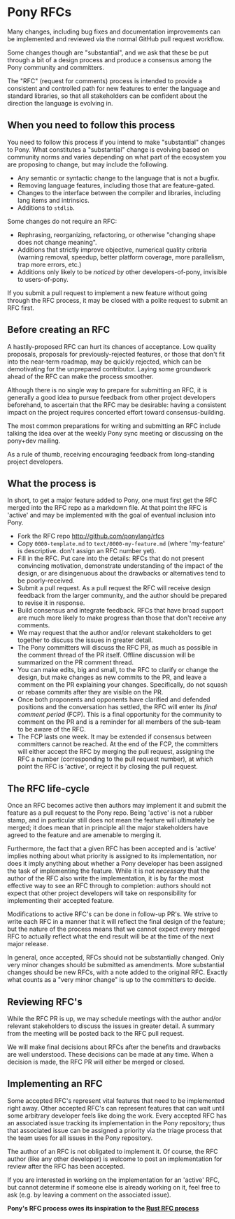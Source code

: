 # Pony RFCs

Many changes, including bug fixes and documentation improvements can be implemented and reviewed via the normal GitHub pull request workflow.

Some changes though are "substantial", and we ask that these be put through a bit of a design process and produce a consensus among the Pony community and committers.

The "RFC" (request for comments) process is intended to provide a consistent and controlled path for new features to enter the language and standard libraries, so that all stakeholders can be confident about the direction the language is evolving in.

## When you need to follow this process

You need to follow this process if you intend to make "substantial" changes to Pony. What constitutes a "substantial" change is evolving based on community norms and varies depending on what part of the ecosystem you are proposing to change, but may include the following.

   - Any semantic or syntactic change to the language that is not a bugfix.
   - Removing language features, including those that are feature-gated.
   - Changes to the interface between the compiler and libraries, including lang items and intrinsics.
   - Additions to `stdlib`.

Some changes do not require an RFC:

   - Rephrasing, reorganizing, refactoring, or otherwise "changing shape does not change meaning".
   - Additions that strictly improve objective, numerical quality criteria (warning removal, speedup, better platform coverage, more parallelism, trap more errors, etc.)
   - Additions only likely to be _noticed by_ other developers-of-pony,
invisible to users-of-pony.

If you submit a pull request to implement a new feature without going
through the RFC process, it may be closed with a polite request to
submit an RFC first.

## Before creating an RFC

A hastily-proposed RFC can hurt its chances of acceptance. Low quality proposals, proposals for previously-rejected features, or those that don't fit into the near-term roadmap, may be quickly rejected, which can be demotivating for the unprepared contributor. Laying some groundwork ahead of the RFC can make the process smoother.

Although there is no single way to prepare for submitting an RFC, it is generally a good idea to pursue feedback from other project developers beforehand, to ascertain that the RFC may be desirable: having a consistent impact on the project requires concerted effort toward consensus-building.

The most common preparations for writing and submitting an RFC include talking the idea over at the weekly Pony sync meeting or discussing on the pony+dev mailing.

As a rule of thumb, receiving encouraging feedback from long-standing project developers.

## What the process is

In short, to get a major feature added to Pony, one must first get the RFC merged into the RFC repo as a markdown file. At that point the RFC is 'active' and may be implemented with the goal of eventual inclusion into Pony.

* Fork the RFC repo http://github.com/ponylang/rfcs
* Copy `0000-template.md` to `text/0000-my-feature.md` (where 'my-feature' is descriptive. don't assign an RFC number yet).
* Fill in the RFC. Put care into the details: RFCs that do not present convincing motivation, demonstrate understanding of the impact of the design, or are disingenuous about the drawbacks or alternatives tend to be poorly-received.
* Submit a pull request. As a pull request the RFC will receive design feedback from the larger community, and the author should be prepared to revise it in response.
* Build consensus and integrate feedback. RFCs that have broad support are much
more likely to make progress than those that don't receive any comments. 
* We may request that the author and/or relevant stakeholders to get together to discuss the issues in greater detail.
* The Pony committers will discuss the RFC PR, as much as possible in the comment thread of the PR itself. Offline discussion will be summarized on the PR comment thread.
* You can make edits, big and small, to the RFC to clarify or change the design, but make changes as new commits to the PR, and leave a comment on the PR explaining your changes. Specifically, do not squash or rebase commits after they are visible on the PR.
* Once both proponents and opponents have clarified and defended positions and the conversation has settled, the RFC will enter its *final comment period* (FCP). This is a final opportunity for the community to comment on the PR and is a reminder for all members of the sub-team to be aware of the RFC.
* The FCP lasts one week. It may be extended if consensus between committers cannot be reached. At the end of the FCP,  the committers will either accept the RFC by merging the pull request, assigning the RFC a number (corresponding to the pull request number), at which point the RFC is 'active', or reject it by closing the pull request.

## The RFC life-cycle

Once an RFC becomes active then authors may implement it and submit the feature as a pull request to the Pony repo. Being 'active' is not a rubber stamp, and in particular still does not mean the feature will ultimately be merged; it does mean that in principle all the major stakeholders have agreed to the feature and are amenable to merging it.

Furthermore, the fact that a given RFC has been accepted and is 'active' implies nothing about what priority is assigned to its implementation, nor does it imply anything about whether a Pony developer has been assigned the task of implementing the feature. While it is not *necessary* that the author of the RFC also write the implementation, it is by far the most effective way to see an RFC through to completion: authors should not expect that other project developers will take on responsibility for implementing their accepted feature.

Modifications to active RFC's can be done in follow-up PR's. We strive to write each RFC in a manner that it will reflect the final design of the feature; but the nature of the process means that we cannot expect every merged RFC to actually reflect what the end result will be at the time of the next major release.

In general, once accepted, RFCs should not be substantially changed. Only very minor changes should be submitted as amendments. More substantial changes should be new RFCs, with a note added to the original RFC. Exactly what counts as a "very minor change" is up to the committers to decide. 

## Reviewing RFC's

While the RFC PR is up, we may schedule meetings with the author and/or relevant stakeholders to discuss the issues in greater detail. A summary from the meeting will be posted back to the RFC pull request.

We will make final decisions about RFCs after the benefits and drawbacks are well understood. These decisions can be made at any time. When a decision is made, the RFC PR will either be merged or closed.

## Implementing an RFC

Some accepted RFC's represent vital features that need to be implemented right away. Other accepted RFC's can represent features that can wait until some arbitrary developer feels like doing the work. Every accepted RFC has an associated issue tracking its implementation in the Pony repository; thus that associated issue can be assigned a priority via the triage process that the team uses for all issues in the Pony repository.

The author of an RFC is not obligated to implement it. Of course, the RFC author (like any other developer) is welcome to post an implementation for review after the RFC has been accepted.

If you are interested in working on the implementation for an 'active' RFC, but cannot determine if someone else is already working on it, feel free to ask (e.g. by leaving a comment on the associated issue).

**Pony's RFC process owes its inspiration to the [Rust RFC process]**

[Rust RFC process]: https://github.com/rust-lang/rfcs

